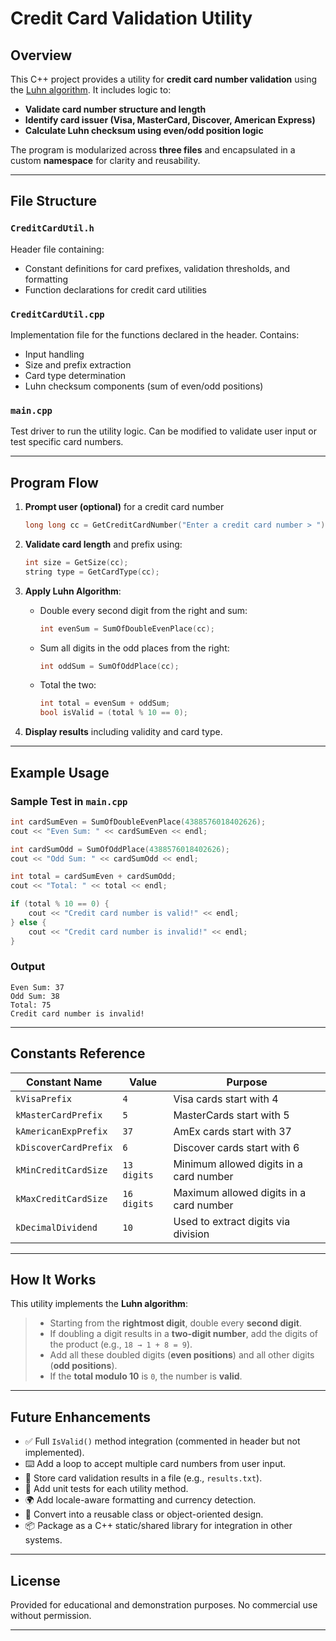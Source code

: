 
# Credit Card Validation Utility

## Overview

This C++ project provides a utility for **credit card number validation** using the [Luhn algorithm](https://en.wikipedia.org/wiki/Luhn_algorithm). It includes logic to:
- **Validate card number structure and length**
- **Identify card issuer (Visa, MasterCard, Discover, American Express)**
- **Calculate Luhn checksum using even/odd position logic**

The program is modularized across **three files** and encapsulated in a custom **namespace** for clarity and reusability.

---

## File Structure

### `CreditCardUtil.h`
Header file containing:
- Constant definitions for card prefixes, validation thresholds, and formatting
- Function declarations for credit card utilities

### `CreditCardUtil.cpp`
Implementation file for the functions declared in the header. Contains:
- Input handling
- Size and prefix extraction
- Card type determination
- Luhn checksum components (sum of even/odd positions)

### `main.cpp`
Test driver to run the utility logic. Can be modified to validate user input or test specific card numbers.

---

## Program Flow

1. **Prompt user (optional)** for a credit card number
   ```cpp
   long long cc = GetCreditCardNumber("Enter a credit card number > ");
   ```

2. **Validate card length** and prefix using:
   ```cpp
   int size = GetSize(cc);
   string type = GetCardType(cc);
   ```

3. **Apply Luhn Algorithm**:
    - Double every second digit from the right and sum:
      ```cpp
      int evenSum = SumOfDoubleEvenPlace(cc);
      ```
    - Sum all digits in the odd places from the right:
      ```cpp
      int oddSum = SumOfOddPlace(cc);
      ```
    - Total the two:
      ```cpp
      int total = evenSum + oddSum;
      bool isValid = (total % 10 == 0);
      ```

4. **Display results** including validity and card type.

---

## Example Usage

### Sample Test in `main.cpp`

```cpp
int cardSumEven = SumOfDoubleEvenPlace(4388576018402626);
cout << "Even Sum: " << cardSumEven << endl;

int cardSumOdd = SumOfOddPlace(4388576018402626);
cout << "Odd Sum: " << cardSumOdd << endl;

int total = cardSumEven + cardSumOdd;
cout << "Total: " << total << endl;

if (total % 10 == 0) {
    cout << "Credit card number is valid!" << endl;
} else {
    cout << "Credit card number is invalid!" << endl;
}
```

### Output
```
Even Sum: 37
Odd Sum: 38
Total: 75
Credit card number is invalid!
```

---

## Constants Reference

| Constant Name               | Value         | Purpose                                  |
|----------------------------|---------------|------------------------------------------|
| `kVisaPrefix`              | `4`           | Visa cards start with 4                  |
| `kMasterCardPrefix`        | `5`           | MasterCards start with 5                 |
| `kAmericanExpPrefix`       | `37`          | AmEx cards start with 37                 |
| `kDiscoverCardPrefix`      | `6`           | Discover cards start with 6              |
| `kMinCreditCardSize`       | `13 digits`   | Minimum allowed digits in a card number  |
| `kMaxCreditCardSize`       | `16 digits`   | Maximum allowed digits in a card number  |
| `kDecimalDividend`         | `10`          | Used to extract digits via division      |

---

## How It Works

This utility implements the **Luhn algorithm**:

> - Starting from the **rightmost digit**, double every **second digit**.
> - If doubling a digit results in a **two-digit number**, add the digits of the product (e.g., `18 → 1 + 8 = 9`).
> - Add all these doubled digits (**even positions**) and all other digits (**odd positions**).
> - If the **total modulo 10** is `0`, the number is **valid**.

---

## Future Enhancements

- ✅ Full `IsValid()` method integration (commented in header but not implemented).
- ⌨️ Add a loop to accept multiple card numbers from user input.
- 🧾 Store card validation results in a file (e.g., `results.txt`).
- 🧪 Add unit tests for each utility method.
- 🌍 Add locale-aware formatting and currency detection.
- 🧰 Convert into a reusable class or object-oriented design.
- 📦 Package as a C++ static/shared library for integration in other systems.

---

## License

Provided for educational and demonstration purposes. No commercial use without permission.

---
